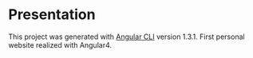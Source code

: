 # Presentation

This project was generated with [Angular CLI](https://github.com/angular/angular-cli) version 1.3.1. First personal website realized with Angular4.


